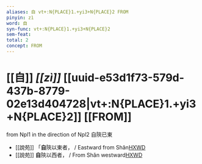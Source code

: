 ```yaml
---
aliases: 自 vt+:N{PLACE}1.+yi3+N{PLACE}2 FROM
pinyin: zì
word: 自
syn-func: vt+:N{PLACE}1.+yi3+N{PLACE}2
sem-feat: 
total: 2
concept: FROM 
---
```

# [[自]] *[[zì]]*  [[uuid-e53d1f73-579d-437b-8779-02e13d404728|vt+:N{PLACE}1.+yi3+N{PLACE}2]] [[FROM]]
from Npl1 in the direction of Npl2 自陝已東
 - [[說苑]] 「**自**陝以東者，
                     / Eastward from Shǎn[HXWD](https://hxwd.org/textview.html?location=CH1a0907_CHANT_005-1a.14)
 - [[說苑]] **自**陝以西者，
                     / From Shǎn westward[HXWD](https://hxwd.org/textview.html?location=CH1a0907_CHANT_005-1a.16)